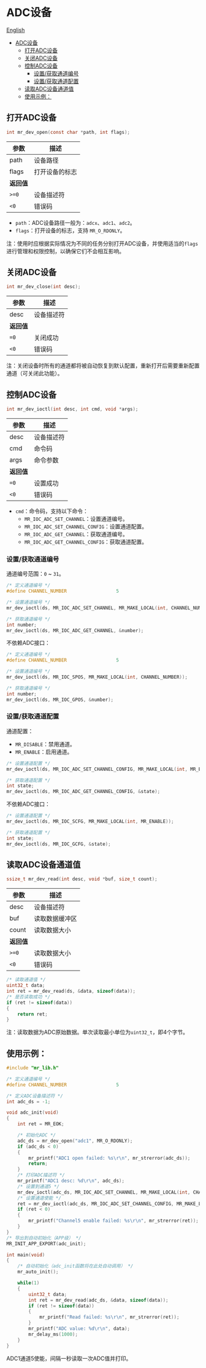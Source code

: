 # ADC设备

[English](adc_EN.md)

<!-- TOC -->
* [ADC设备](#adc设备)
  * [打开ADC设备](#打开adc设备)
  * [关闭ADC设备](#关闭adc设备)
  * [控制ADC设备](#控制adc设备)
    * [设置/获取通道编号](#设置获取通道编号)
    * [设置/获取通道配置](#设置获取通道配置)
  * [读取ADC设备通道值](#读取adc设备通道值)
  * [使用示例：](#使用示例)
<!-- TOC -->

## 打开ADC设备

```c
int mr_dev_open(const char *path, int flags);
```

| 参数       | 描述           |
| ---------- | -------------- |
| path       | 设备路径       |
| flags      | 打开设备的标志 |
| **返回值** |                |
| `>=0`      | 设备描述符     |
| `<0`       | 错误码         |

- `path`：ADC设备路径一般为：`adcx`、`adc1`、`adc2`。
- `flags`：打开设备的标志，支持 `MR_O_RDONLY`。

注：使用时应根据实际情况为不同的任务分别打开ADC设备，并使用适当的`flags`进行管理和权限控制，以确保它们不会相互影响。

## 关闭ADC设备

```c
int mr_dev_close(int desc);
```

| 参数       | 描述       |
| ---------- | ---------- |
| desc       | 设备描述符 |
| **返回值** |            |
| `=0`       | 关闭成功   |
| `<0`       | 错误码     |

注：关闭设备时所有的通道都将被自动恢复到默认配置，重新打开后需要重新配置通道（可关闭此功能）。

## 控制ADC设备

```c
int mr_dev_ioctl(int desc, int cmd, void *args);
```

| 参数       | 描述       |
| ---------- | ---------- |
| desc       | 设备描述符 |
| cmd        | 命令码     |
| args       | 命令参数   |
| **返回值** |            |
| `=0`       | 设置成功   |
| `<0`       | 错误码     |

- `cmd`：命令码，支持以下命令：
    - `MR_IOC_ADC_SET_CHANNEL`：设置通道编号。
    - `MR_IOC_ADC_SET_CHANNEL_CONFIG`：设置通道配置。
    - `MR_IOC_ADC_GET_CHANNEL`：获取通道编号。
    - `MR_IOC_ADC_GET_CHANNEL_CONFIG`：获取通道配置。

### 设置/获取通道编号

通道编号范围：`0` ~ `31`。

```c
/* 定义通道编号 */
#define CHANNEL_NUMBER                  5

/* 设置通道编号 */
mr_dev_ioctl(ds, MR_IOC_ADC_SET_CHANNEL, MR_MAKE_LOCAL(int, CHANNEL_NUMBER));

/* 获取通道编号 */
int number;
mr_dev_ioctl(ds, MR_IOC_ADC_GET_CHANNEL, &number);
```

不依赖ADC接口：

```c
/* 定义通道编号 */
#define CHANNEL_NUMBER                  5

/* 设置通道编号 */
mr_dev_ioctl(ds, MR_IOC_SPOS, MR_MAKE_LOCAL(int, CHANNEL_NUMBER));

/* 获取通道编号 */
int number;
mr_dev_ioctl(ds, MR_IOC_GPOS, &number);
```

### 设置/获取通道配置

通道配置：

- `MR_DISABLE`：禁用通道。
- `MR_ENABLE`：启用通道。

```c
/* 设置通道配置 */
mr_dev_ioctl(ds, MR_IOC_ADC_SET_CHANNEL_CONFIG, MR_MAKE_LOCAL(int, MR_ENABLE));

/* 获取通道配置 */
int state;
mr_dev_ioctl(ds, MR_IOC_ADC_GET_CHANNEL_CONFIG, &state);
```

不依赖ADC接口：

```c
/* 设置通道配置 */
mr_dev_ioctl(ds, MR_IOC_SCFG, MR_MAKE_LOCAL(int, MR_ENABLE));

/* 获取通道配置 */
int state;
mr_dev_ioctl(ds, MR_IOC_GCFG, &state);
```

## 读取ADC设备通道值

```c
ssize_t mr_dev_read(int desc, void *buf, size_t count);
```

| 参数       | 描述           |
| ---------- | -------------- |
| desc       | 设备描述符     |
| buf        | 读取数据缓冲区 |
| count      | 读取数据大小   |
| **返回值** |                |
| `>=0`      | 读取数据大小   |
| `<0`       | 错误码         |

```c
/* 读取通道值 */
uint32_t data;
int ret = mr_dev_read(ds, &data, sizeof(data));
/* 是否读取成功 */
if (ret != sizeof(data))
{
    return ret;
}
```

注：读取数据为ADC原始数据。单次读取最小单位为`uint32_t`，即4个字节。

## 使用示例：

```c
#include "mr_lib.h"

/* 定义通道编号 */
#define CHANNEL_NUMBER                  5

/* 定义ADC设备描述符 */
int adc_ds = -1;

void adc_init(void)
{
    int ret = MR_EOK;

    /* 初始化ADC */
    adc_ds = mr_dev_open("adc1", MR_O_RDONLY);
    if (adc_ds < 0)
    {
        mr_printf("ADC1 open failed: %s\r\n", mr_strerror(adc_ds));
        return;
    }
    /* 打印ADC描述符 */
    mr_printf("ADC1 desc: %d\r\n", adc_ds);
    /* 设置到通道5 */
    mr_dev_ioctl(adc_ds, MR_IOC_ADC_SET_CHANNEL, MR_MAKE_LOCAL(int, CHANNEL_NUMBER));
    /* 设置通道使能 */
    ret = mr_dev_ioctl(adc_ds, MR_IOC_ADC_SET_CHANNEL_CONFIG, MR_MAKE_LOCAL(int, MR_ENABLE));
    if (ret < 0)
    {
        mr_printf("Channel5 enable failed: %s\r\n", mr_strerror(ret));
    }
}
/* 导出到自动初始化（APP级） */
MR_INIT_APP_EXPORT(adc_init);

int main(void)
{
    /* 自动初始化（adc_init函数将在此处自动调用） */
    mr_auto_init();

    while(1)
    {
        uint32_t data;
        int ret = mr_dev_read(adc_ds, &data, sizeof(data));
        if (ret != sizeof(data))
        {
            mr_printf("Read failed: %s\r\n", mr_strerror(ret));
        }
        mr_printf("ADC value: %d\r\n", data);
        mr_delay_ms(1000);
    }
}
```

ADC1通道5使能，间隔一秒读取一次ADC值并打印。
